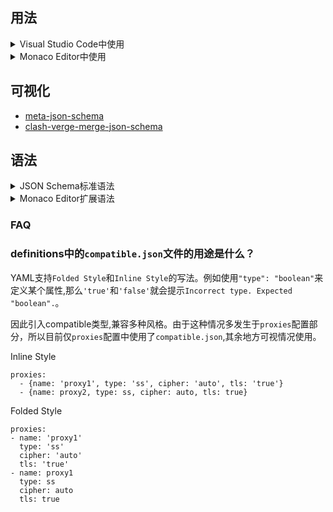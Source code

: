 ## 用法

<details>
<summary>Visual Studio Code中使用</summary>

1. 安装YAML语法支持插件`redhat.vscode-yaml`。
2. 在`.vscode`目录下的`settings.json`文件中（如不存在则手动创建），填入以下内容。其中，key为schema文件的地址，value为路径通配符，可根据自身需要自行修改。
   ```json
   {
     "yaml.schemas": {
       "https://fastly.jsdelivr.net/gh/dongchengjie/meta-json-schema@main/schemas/clash-verge-merge-json-schema.json": "**/*.yaml"
     }
   }
   ```

</details>
<details>
<summary>Monaco Editor中使用</summary>

1.  安装`monaco-editor`（编辑器）和`monaco-yaml`（YAML支持）。

    ```
    npm install monaco-editor
    npm install monaco-yaml
    ```

2.  如果是vite项目，可通过安装插件简化初始化（其他构建工具如`webpack`请参考[monaco-yaml文档](https://github.com/remcohaszing/monaco-yaml?tab=readme-ov-file#using-monaco-webpack-loader-plugin)）。

    1.  安装`vite-plugin-monaco-editor`。

    ```
    npm install vite-plugin-monaco-editor
    ```

    2.  配置`vite.config.ts`。

    ```javascript
    import { defineConfig } from 'vite';
    import monacoEditor from 'vite-plugin-monaco-editor';
    export default defineConfig({
      plugins: [
        monacoEditor({
          languageWorkers: ['editorWorkerService'],
          customWorkers: [
            {
              label: 'yaml',
              entry: 'monaco-yaml/yaml.worker'
            }
          ]
        })
      ]
    });
    ```

    3.  代码中配置schema

    ```javascript
    import * as monaco from 'monaco-editor';
    import { configureMonacoYaml } from 'monaco-yaml';

    configureMonacoYaml(monaco, {
      validate: true,
      enableSchemaRequest: true,
      schemas: [
        {
          uri: 'https://fastly.jsdelivr.net/gh/dongchengjie/airport@main/meta-json-schema.json',
          fileMatch: ['**/*.clash.yaml']
        }
      ]
    });
    ```

</details>

## 可视化

- <a href="https://dongchengjie.github.io/meta-json-schema/?schema=https://raw.githubusercontent.com/dongchengjie/meta-json-schema/main/schemas/clash-verge-merge-json-schema.json" target="_blank">meta-json-schema</a>
- <a href="https://dongchengjie.github.io/meta-json-schema/?schema=https://raw.githubusercontent.com/dongchengjie/meta-json-schema/main/schemas/clash-verge-merge-json-schema.json" target="_blank">clash-verge-merge-json-schema</a>

## 语法

<details>
<summary>JSON Schema标准语法</summary>

项目使用的JSON Schema版本为[`draft-07`](https://json-schema.org/draft-07/json-schema-release-notes)，语法请参考[JSON Schema Reference](https://json-schema.org/understanding-json-schema/reference)。

</details>

<details>
<summary>Monaco Editor扩展语法</summary>

> Monaco 编辑器是为 VS Code 提供支持的开源代码编辑器，使用下列属性提供更丰富的`Snippet`支持。

```typescript
interface JSONSchema {
  // 自定义Snippet建议(数组)
  defaultSnippets?: {
    label?: string; // 标题
    description?: string; // 描述
    markdownDescription?: string; // 描述(markdown格式)
    body?: any; // 内容
    bodyText?: string; // 内容文本
  }[];
  errorMessage?: string; // 错误信息
  patternErrorMessage?: string; // 格式错误信息(优先级高于errorMessage)
  deprecationMessage?: string; // 过时错误信息
  enumDescriptions?: string[]; // 枚举描述信息(数组)
  markdownEnumDescriptions?: string[]; // 枚举描述信息(markdown格式)
  markdownDescription?: string; // 描述信息(markdown格式)
  doNotSuggest?: boolean; // 不显示建议
  suggestSortText?: string; // 属性值建议排序符(默认为属性名)
  allowComments?: boolean; // 允许注释
  allowTrailingCommas?: boolean; // 允许尾随逗号
}
```

</details>

### FAQ

### definitions中的`compatible.json`文件的用途是什么？

YAML支持`Folded Style`和`Inline Style`的写法。例如使用`"type": "boolean"`来定义某个属性,那么`'true'`和`'false'`就会提示`Incorrect type. Expected "boolean".`。

因此引入compatible类型,兼容多种风格。由于这种情况多发生于`proxies`配置部分，所以目前仅`proxies`配置中使用了`compatible.json`,其余地方可视情况使用。

Inline Style

```
proxies:
  - {name: 'proxy1', type: 'ss', cipher: 'auto', tls: 'true'}
  - {name: proxy2, type: ss, cipher: auto, tls: true}
```

Folded Style

```
proxies:
- name: 'proxy1'
  type: 'ss'
  cipher: 'auto'
  tls: 'true'
- name: proxy1
  type: ss
  cipher: auto
  tls: true
```
